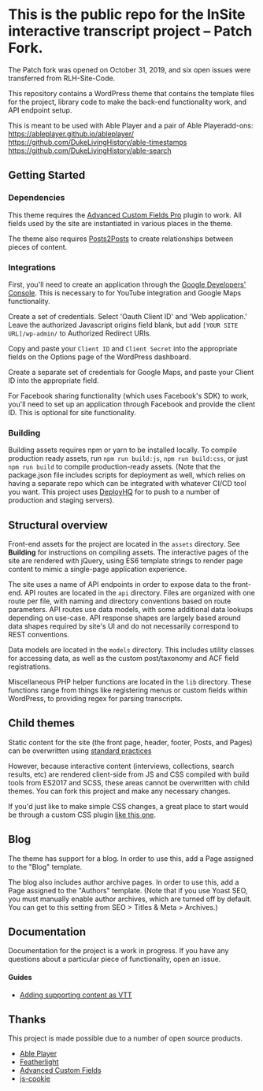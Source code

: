 # This is the public repo for the InSite interactive transcript project – Patch Fork.

The Patch fork was opened on October 31, 2019, and six open issues were transferred from RLH-Site-Code. 

This repository contains a WordPress theme that contains the template files for the project, library code to make the back-end functionality work, and API endpoint setup.

This is meant to be used with Able Player and a pair of Able Playeradd-ons: 
https://ableplayer.github.io/ableplayer/
https://github.com/DukeLivingHistory/able-timestamps
https://github.com/DukeLivingHistory/able-search

## Getting Started

### Dependencies

This theme requires the [Advanced Custom Fields Pro](https://www.advancedcustomfields.com/) plugin to work. All fields used by the site are instantiated in various places in the theme.

The theme also requires [Posts2Posts](https://wordpress.org/plugins/posts-to-posts/) to create relationships between pieces of content.

### Integrations
First, you'll need to create an application through the [Google Developers' Console](https://console.developers.google.com). This is necessary to for YouTube integration and Google Maps functionality.

Create a set of credentials. Select 'Oauth Client ID' and 'Web application.' Leave the authorized Javascript origins field blank, but add `[YOUR SITE URL]/wp-admin/` to Authorized Redirect URIs.

Copy and paste your `Client ID` and `Client Secret` into the appropriate fields on the Options page of the WordPress dashboard.

Create a separate set of credentials for Google Maps, and paste your Client ID into the appropriate field.

For Facebook sharing functionality (which uses Facebook's SDK) to work, you'll need to set up an application through Facebook and provide the client ID. This is optional for site functionality.

### Building
Building assets requires npm or yarn to be installed locally. To compile production ready assets, run `npm run build:js`, `npm run build:css`, or just `npm run build` to compile production-ready assets. (Note that the package.json file includes scripts for deployment as well, which relies on having a separate repo which can be integrated with whatever CI/CD tool you want. This project uses [DeployHQ](https://www.deployhq.com/) for to push to a number of production and staging servers).

## Structural overview
Front-end assets for the project are located in the `assets` directory. See **Building** for instructions on compiling assets. The interactive pages of the site are rendered with jQuery, using ES6 template strings to render page content to mimic a single-page application experience.

The site uses a name of API endpoints in order to expose data to the front-end. API routes are located in the `api` directory. Files are organized with one route per file, with naming and directory conventions based on route parameters. API routes use data models, with some additional data lookups depending on use-case. API response shapes are largely based around data shapes required by site's UI and do not necessarily correspond to REST conventions.

Data models are located in the `models` directory. This includes utility classes for accessing data, as well as the custom post/taxonomy and ACF field registrations.

Miscellaneous PHP helper functions are located in the `lib` directory. These functions range from things like registering menus or custom fields within WordPress, to providing regex for parsing transcripts.

## Child themes
Static content for the site (the front page, header, footer, Posts, and Pages) can be overwritten using [standard practices](https://codex.wordpress.org/Child_Themes)

However, because interactive content (interviews, collections, search results, etc) are rendered client-side from JS and CSS compiled with build tools from ES2017 and SCSS, these areas cannot be overwritten with child themes. You can fork this project and make any necessary changes.

If you'd just like to make simple CSS changes, a great place to start would be through a custom CSS plugin [like this one](https://wordpress.org/plugins/simple-custom-css/).

## Blog
The theme has support for a blog. In order to use this, add a Page assigned to the "Blog" template.

The blog also includes author archive pages. In order to use this, add a Page assigned to the "Authors" template. (Note that if you use Yoast SEO, you must manually enable author archives, which are turned off by default. You can get to this setting from SEO > Titles & Meta > Archives.)

## Documentation
Documentation for the project is a work in progress. If you have any questions about a particular piece of functionality, open an issue.

#### Guides
* [Adding supporting content as VTT](https://github.com/DukeLivingHistory/RLH-Site-Code/blob/master/docs/editing/EXAMPLE_SUPPORTING_CONTENT_VTT.MD)

## Thanks
This project is made possible due to a number of open source products.
* [Able Player](https://github.com/ableplayer/ableplayer)
* [Featherlight](https://noelboss.github.io/featherlight/)
* [Advanced Custom Fields](https://www.advancedcustomfields.com/)
* [js-cookie](https://github.com/js-cookie/js-cookie)
